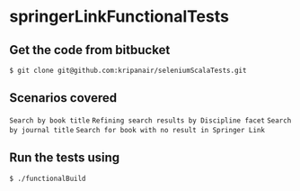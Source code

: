# springerLinkFunctionalTests
## Get the code from bitbucket
`$ git clone git@github.com:kripanair/seleniumScalaTests.git`

## Scenarios covered
`Search by book title`
`Refining search results by Discipline facet`
`Search by journal title`
`Search for book with no result in Springer Link`

## Run the tests using
`$ ./functionalBuild`